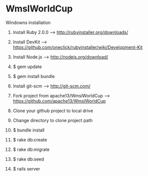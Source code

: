 WmslWorldCup
============

Windowns installation

1. Install Ruby 2.0.0 --> http://rubyinstaller.org/downloads/

2. Install DevKit     --> https://github.com/oneclick/rubyinstaller/wiki/Development-Kit

3. Install Node.js    --> http://nodejs.org/download/

4. $ gem update

5. $ gem install bundle

6. Install git-scm    --> http://git-scm.com/

7. Fork project from apache13/WmslWorldCup --> https://github.com/apache13/WmslWorldCup

8. Clone your github project to local drive

9. Change directory to clone project path

10. $ bundle install

11. $ rake db:create

12. $ rake db:migrate

13. $ rake db:seed

14. $ rails server








